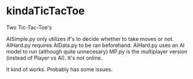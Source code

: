 # kindaTicTacToe
Two Tic-Tac-Toe's

AISimple.py only utilizes if's to decide whether to take moves or not.
AIHard.py requires AIData.py to be ran beforehand. AIHard.py uses an AI model to run (although quite unnecesary)
MP.py is the multiplayer version (instead of Player vs AI). It's not online.

It kind of works. Probably has some issues.
